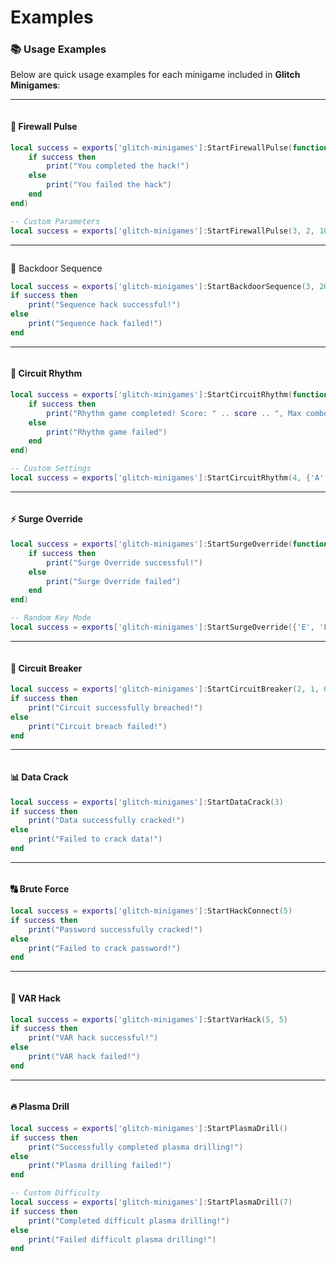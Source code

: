 # Examples

### 📚 Usage Examples

Below are quick usage examples for each minigame included in **Glitch Minigames**:

***

<figure><img src="../../.gitbook/assets/Screenshot 2025-04-06 130019 (1).png" alt=""><figcaption></figcaption></figure>

#### 🔐 Firewall Pulse

```lua
local success = exports['glitch-minigames']:StartFirewallPulse(function(success)
    if success then
        print("You completed the hack!")
    else
        print("You failed the hack")
    end
end)

-- Custom Parameters
local success = exports['glitch-minigames']:StartFirewallPulse(3, 2, 10, 8, 30, 120, 40)
```

***

<figure><img src="../../.gitbook/assets/68747470733a2f2f63646e2e646973636f72646170702e636f6d2f6174746163686d656e74732f3930383532353435393634303239393536302f313335343738303330303536373234383933382f696d6167652e706e673f65783d36376538383333612669733d3637653733 (1).png" alt=""><figcaption></figcaption></figure>

🧠 Backdoor Sequence

```lua
local success = exports['glitch-minigames']:StartBackdoorSequence(3, 20, 20, 3, 2.0, 3, 6, {'W', 'A', 'S', 'D'}, 'W, A, S, D only')
if success then
    print("Sequence hack successful!")
else
    print("Sequence hack failed!")
end
```

***

<figure><img src="../../.gitbook/assets/Screenshot 2025-04-07 123217.png" alt=""><figcaption></figcaption></figure>

#### 🎵 Circuit Rhythm

```lua
local success = exports['glitch-minigames']:StartCircuitRhythm(function(success, score, maxCombo)
    if success then
        print("Rhythm game completed! Score: " .. score .. ", Max combo: " .. maxCombo)
    else
        print("Rhythm game failed")
    end
end)

-- Custom Settings
local success = exports['glitch-minigames']:StartCircuitRhythm(4, {'A','S','D','F'}, 150, 800, 15, "normal", 5, 3)
```

***

<figure><img src="../../.gitbook/assets/Screenshot 2025-04-06 130151.png" alt=""><figcaption></figcaption></figure>

#### ⚡ Surge Override

```lua
local success = exports['glitch-minigames']:StartSurgeOverride(function(success)
    if success then
        print("Surge Override successful!")
    else
        print("Surge Override failed")
    end
end)

-- Random Key Mode
local success = exports['glitch-minigames']:StartSurgeOverride({'E', 'F'}, 30, 2)
```

***

<figure><img src="../../.gitbook/assets/218_20250406130612_1.png" alt=""><figcaption></figcaption></figure>

#### 🔌 Circuit Breaker

```lua
local success = exports['glitch-minigames']:StartCircuitBreaker(2, 1, 0.009, 1500, 2000, 5000, 0.15)
if success then
    print("Circuit successfully breached!")
else
    print("Circuit breach failed!")
end
```

***

<figure><img src="../../.gitbook/assets/218_20250405140916_1.png" alt=""><figcaption></figcaption></figure>

#### 📊 Data Crack

```lua
local success = exports['glitch-minigames']:StartDataCrack(3)
if success then
    print("Data successfully cracked!")
else
    print("Failed to crack data!")
end
```

***

<figure><img src="../../.gitbook/assets/218_20250406130241_1.png" alt=""><figcaption></figcaption></figure>

#### 🔠 Brute Force

```lua
local success = exports['glitch-minigames']:StartHackConnect(5)
if success then
    print("Password successfully cracked!")
else
    print("Failed to crack password!")
end
```

***

<figure><img src="../../.gitbook/assets/Screenshot 2025-04-06 165929.png" alt=""><figcaption></figcaption></figure>

#### 🔢 VAR Hack

```lua
local success = exports['glitch-minigames']:StartVarHack(5, 5)
if success then
    print("VAR hack successful!")
else
    print("VAR hack failed!")
end
```

***

<figure><img src="../../.gitbook/assets/218_20250406192630_1.png" alt=""><figcaption></figcaption></figure>

#### 🔥 Plasma Drill

```lua
local success = exports['glitch-minigames']:StartPlasmaDrill()
if success then
    print("Successfully completed plasma drilling!")
else
    print("Plasma drilling failed!")
end

-- Custom Difficulty
local success = exports['glitch-minigames']:StartPlasmaDrill(7)
if success then
    print("Completed difficult plasma drilling!")
else
    print("Failed difficult plasma drilling!")
end
```
